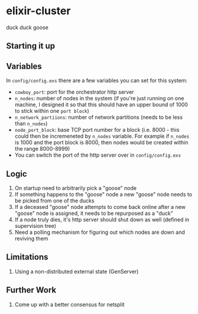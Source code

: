 # elixir-cluster
duck duck goose


## Starting it up

## Variables
In `config/config.exs` there are a few variables you can set for this system:
- `cowboy_port`: port for the orchestrator http server
- `n_nodes`: number of nodes in the system (if you're just running on one machine, I designed it so that this should have an upper bound of 1000 to stick within one `port block`)
- `n_network_partiions`: number of network partitions (needs to be less than `n_nodes`)
- `node_port_block`: base TCP port number for a block (i.e. 8000 - this could then be incremeneted by `n_nodes` variable. For example if `n_nodes` is 1000 and the port block is 8000, then nodes would be created within the range 8000-8999)
- You can switch the port of the http server over in `config/config.exs`


## Logic
1. On startup need to arbitrarily pick a "goose" node
2. If something happens to the "goose" node a new "goose" node needs to be picked from one of the ducks
3. If a deceased "goose" node attempts to come back online after a new "goose" node is assigned, it needs to be repurposed as a "duck"
4. If a node truly dies, it's http server should shut down as well (defined in supervision tree)
5. Need a polling mechanism for figuring out which nodes are down and reviving them


## Limitations
1. Using a non-distributed external state (GenServer)

## Further Work
1. Come up with a better consensus for netsplit